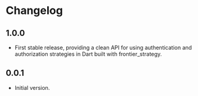 # Changelog

## 1.0.0

- First stable release, providing a clean API for using authentication and authorization strategies in Dart built with frontier_strategy.

## 0.0.1

- Initial version.
